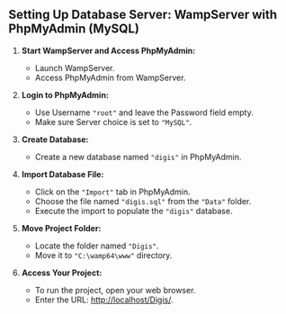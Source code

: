 ## Setting Up Database Server: WampServer with PhpMyAdmin (MySQL)

1. **Start WampServer and Access PhpMyAdmin:**
   - Launch WampServer.
   - Access PhpMyAdmin from WampServer.

2. **Login to PhpMyAdmin:**
   - Use Username `"root"` and leave the Password field empty.
   - Make sure Server choice is set to `"MySQL"`.

3. **Create Database:**
   - Create a new database named `"digis"` in PhpMyAdmin.

4. **Import Database File:**
   - Click on the `"Import"` tab in PhpMyAdmin.
   - Choose the file named `"digis.sql"` from the `"Data"` folder.
   - Execute the import to populate the `"digis"` database.

5. **Move Project Folder:**
   - Locate the folder named `"Digis"`.
   - Move it to `"C:\wamp64\www"` directory.

6. **Access Your Project:**
   - To run the project, open your web browser.
   - Enter the URL: [http://localhost/Digis/](http://localhost/Digis/).
